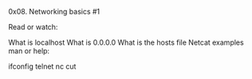 0x08. Networking basics #1

Read or watch:

What is localhost
What is 0.0.0.0
What is the hosts file
Netcat examples
man or help:

ifconfig
telnet
nc
cut


